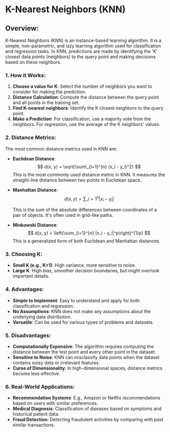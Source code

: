 # K-Nearest Neighbors (KNN)

## Overview:

K-Nearest Neighbors (KNN) is an instance-based learning algorithm. It is a simple, non-parametric, and lazy learning algorithm used for classification and regression tasks. In KNN, predictions are made by identifying the 'K' closest data points (neighbors) to the query point and making decisions based on these neighbors.

### 1. How it Works:

1. **Choose a value for K**: Select the number of neighbors you want to consider for making the prediction.
2. **Distance Calculation**: Compute the distance between the query point and all points in the training set.
3. **Find K-nearest neighbors**: Identify the K closest neighbors to the query point.
4. **Make a Prediction**: For classification, use a majority vote from the neighbors. For regression, use the average of the K neighbors' values.

### 2. Distance Metrics:

The most common distance metrics used in KNN are:

- **Euclidean Distance**:
  $$ d(x, y) = \sqrt{\sum\_{i=1}^{n} (x_i - y_i)^2} $$
  This is the most commonly used distance metric in KNN. It measures the straight-line distance between two points in Euclidean space.
- **Manhattan Distance**:
  $$ d(x, y) = \sum\_{i=1}^{n} |x_i - y_i| $$

  This is the sum of the absolute differences between coordinates of a pair of objects. It's often used in grid-like paths.

- **Minkowski Distance**:
  $$
  d(x, y) = \left(\sum_{i=1}^{n} |x_i - y_i|^p\right)^{1/p}
  $$
  This is a generalized form of both Euclidean and Manhattan distances.

### 3. Choosing K:

- **Small K (e.g., K=1)**: High variance, more sensitive to noise.
- **Large K**: High bias, smoother decision boundaries, but might overlook important details.

### 4. Advantages:

- **Simple to Implement**: Easy to understand and apply for both classification and regression.
- **No Assumptions**: KNN does not make any assumptions about the underlying data distribution.
- **Versatile**: Can be used for various types of problems and datasets.

### 5. Disadvantages:

- **Computationally Expensive**: The algorithm requires computing the distance between the test point and every other point in the dataset.
- **Sensitive to Noise**: KNN can misclassify data points when the dataset contains noisy data or irrelevant features.
- **Curse of Dimensionality**: In high-dimensional spaces, distance metrics become less effective.

### 6. Real-World Applications:

- **Recommendation Systems**: E.g., Amazon or Netflix recommendations based on users with similar preferences.
- **Medical Diagnosis**: Classification of diseases based on symptoms and historical patient data.
- **Fraud Detection**: Detecting fraudulent activities by comparing with past similar transactions.
